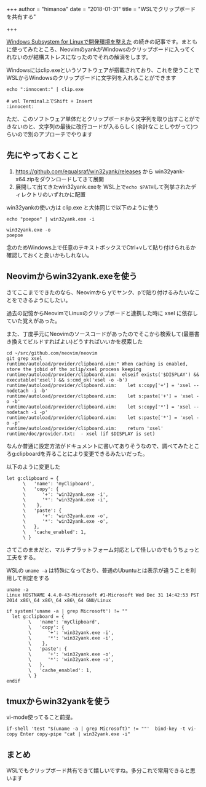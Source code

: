 +++
author = "himanoa"
date = "2018-01-31"
title = "WSLでクリップボードを共有する"

+++

[Windows Subsystem for Linuxで開発環境を整えた](https://blog.himanoa.net/entries/19) の続きの記事です。まともに使ってみたところ、NeovimのyankがWindowsのクリップボードに入ってくれないのが結構ストレスになったのでそれの解消をします。

Windowsにはclip.exeというソフトウェアが搭載されており、これを使うことでWSLからWindowsのクリップボードに文字列を入れることができます

```
echo ":innocent:" | clip.exe

# wsl Terminal上でShift + Insert
:innocent:

```

ただ、このソフトウェア単体だとクリップボードから文字列を取り出すことができないのと、文字列の最後に改行コードが入るらしく(余計なことしやがって)つらいので別のアプローチでやります

## 先にやっておくこと

1. https://github.com/equalsraf/win32yank/releases から win32yank-x64.zipをダウンロードしてきて展開
2. 展開して出てきたwin32yank.exeを WSL上で`echo $PATH`して列挙されたディレクトリのいずれかに配置

win32yankの使い方は clip.exe と大体同じで以下のように使う

```
echo "poepoe" | win32yank.exe -i

win32yank.exe -o
poepoe
```

念のためWindows上で任意のテキストボックスでCtrl+vして貼り付けられるか確認しておくと良いかもしれない。

## Neovimからwin32yank.exeを使う

さてここまでできたのなら、Neovimから yでヤンク、pで貼り付けるみたいなことをできるようにしたい。

過去の記憶からNeovimでLinuxのクリップボードと連携した時に xsel に依存していた覚えがあった。

また、丁度手元にNeovimのソースコードがあったのでそこから検索して(最悪書き換えてビルドすればよい)どうすればいいかを模索した

```
cd ~/src/github.com/neovim/neovim
git grep xsel
runtime/autoload/provider/clipboard.vim:" When caching is enabled, store the jobid of the xclip/xsel process keeping
runtime/autoload/provider/clipboard.vim:  elseif exists('$DISPLAY') && executable('xsel') && s:cmd_ok('xsel -o -b')
runtime/autoload/provider/clipboard.vim:    let s:copy['+'] = 'xsel --nodetach -i -b'
runtime/autoload/provider/clipboard.vim:    let s:paste['+'] = 'xsel -o -b'
runtime/autoload/provider/clipboard.vim:    let s:copy['*'] = 'xsel --nodetach -i -p'
runtime/autoload/provider/clipboard.vim:    let s:paste['*'] = 'xsel -o -p'
runtime/autoload/provider/clipboard.vim:    return 'xsel'
runtime/doc/provider.txt:  - xsel (if $DISPLAY is set)

```

なんか普通に設定方法がドキュメントに書いてありそうなので、調べてみたところg:clipboardを弄ることにより変更できるみたいだった。

以下のように変更した

```
let g:clipboard = {
      \   'name': 'myClipboard',
      \   'copy': {
      \      '+': 'win32yank.exe -i',
      \      '*': 'win32yank.exe -i',
      \    },
      \   'paste': {
      \      '+': 'win32yank.exe -o',
      \      '*': 'win32yank.exe -o',
      \   },
      \   'cache_enabled': 1,
      \ }
```

さてこのままだと、マルチプラットフォーム対応として怪しいのでもうちょっと工夫をする。

WSLの `uname -a` は特殊になっており、普通のUbuntuとは表示が違うことを利用して判定をする

```
uname -a
Linux HOSTNAME 4.4.0-43-Microsoft #1-Microsoft Wed Dec 31 14:42:53 PST 2014 x86\_64 x86\_64 x86\_64 GNU/Linux
```

```
if system('uname -a | grep Microsoft') != ""
  let g:clipboard = {
        \   'name': 'myClipboard',
        \   'copy': {
        \      '+': 'win32yank.exe -i',
        \      '*': 'win32yank.exe -i',
        \    },
        \   'paste': {
        \      '+': 'win32yank.exe -o',
        \      '*': 'win32yank.exe -o',
        \   },
        \   'cache_enabled': 1,
        \ }
endif
```

## tmuxからwin32yankを使う

vi-mode使ってること前提。

```
if-shell 'test "$(uname -a | grep Microsoft)" != ""'  bind-key -t vi-copy Enter copy-pipe "cat | win32yank.exe -i"
```


## まとめ

WSLでもクリップボード共有できて嬉しいですね。多分これで常用できると思います

